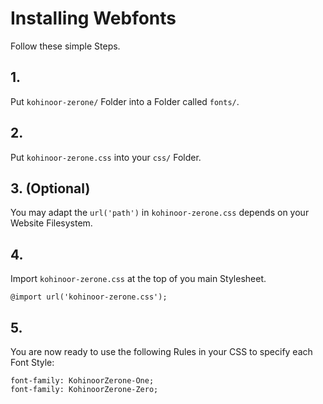 # Installing Webfonts
Follow these simple Steps.

## 1.
Put `kohinoor-zerone/` Folder into a Folder called `fonts/`.

## 2.
Put `kohinoor-zerone.css` into your `css/` Folder.

## 3. (Optional)
You may adapt the `url('path')` in `kohinoor-zerone.css` depends on your Website Filesystem.

## 4.
Import `kohinoor-zerone.css` at the top of you main Stylesheet.

```
@import url('kohinoor-zerone.css');
```

## 5.
You are now ready to use the following Rules in your CSS to specify each Font Style:
```
font-family: KohinoorZerone-One;
font-family: KohinoorZerone-Zero;

```

